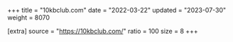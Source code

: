 +++
title = "10kbclub.com"
date = "2022-03-22"
updated = "2023-07-30"
weight = 8070

[extra]
source = "https://10kbclub.com/"
ratio = 100
size = 8
+++
